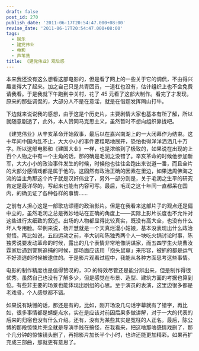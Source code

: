```yaml
---
draft: false
post_id: 270
publish_date: '2011-06-17T20:54:47.000+08:00'
revise_date: '2011-06-17T20:54:47.000+08:00'
tags:
  - 娱乐
  - 建党伟业
  - 电影
  - 芦苇荡
title: 《建党伟业》观后感
---
```


本来我还没有这么想看这部电影的，但是看了网上的一些关于它的调侃，不由得兴趣变得大了起来。加之自己只是共青团员，一道杠也没有，估计组织上也不会免费请我看。于是我就下午跑到中关村，花了 45 元看了这部大制作。看完了才发现，原来的那些调侃的，大部分人不是在意淫，就是在借题发挥隔山打牛。

下边就来说说我的感想，由于这是个历史片，主要剧情大家也基本有所了解，所以就随意剧透了，此外，本人赞同马克思主义，虽然暂时不想向组织靠拢吧。

《建党伟业》从辛亥革命开始叙事，最后以在嘉兴南湖上的一大闭幕作为结束。这十年间中国内乱不止，大大小小的事件要粗略地展开，恐怕也得洋洋洒洒几十万字。所以这部电影和《建国大业》一样，也是浓缩到了极致的，如果说在出现的上百个人物之中有一个主角的话，那的确是毛润之没错了。辛亥革命的时候他参加新军，大大小小的政治事件发生的时候，时候他也往往会跑出来说道一番，而且全片的大部分感情戏都是属于他的。这固然有政治正确的因素在里边，如果选周佛海之流的当主角那这个片子就是汉奸伟业了，另外一部分则是，关于毛润之生平的研究肯定是最详尽的，写起来也能有内容可写。最后，毛润之这十年间一直都呆在国内，的确见证了各种各样的事情……

之前有人担心这是一部歌功颂德的政治影片。但是在我看来这部片子的观点还是偏中立的，虽然毛润之总是微妙地站在正确的角度上——实际上影片长度也不允许对这些进行太细致的叙述。出场的人物都显得比较真实，既没有高大全，也没有什么坏人专用脸。举例来说，杨开慧就是一个天真烂漫小姑娘，基本没表现出什么政治觉悟。再比如说，五四运动之前，李大钊和陈独秀两个人一块吃火锅讨论时事，陈独秀说要发动革命的时候，露出的几个表情非常地像阴谋家，而五四学生火烧曹汝霖家后遇到警察追捕的时候，那场面应该用「抱头鼠窜」来形容，被抓的都是运气不好溃逃的时候被逮住的。于是影片观看过程中，我能从各种方面思考这些事情。

电影的制作精度也是值得赞叹的，3D 的特效尽管还是能分辨出来，但是制作得很优秀。虽然自己也没有了解多少，但是感觉在布景、造型、建筑方面的考据也算到位。有些非主要的场景也能体现出剧组的心思。至于演员的表演，这里边很多都是老戏骨，个人感觉都不错。

如果说有缺憾的话，那还是有的，比如，刚开场没几句话字幕就有了错字，再比如，很多事情都是蜻蜓点水，实在是应该对前因后果多做讲解，对于一大的代表的后来的归宿也没有什么介绍。还有，没有为某些其实是冤枉的人正名。最后，陈公博的那段惊悚片完全就是导演手贱在搞怪，在我看来，把这啥那啥感情戏删了，那个几分钟的惊悚镜头删了，再把影片加长半个小时，也许还能更加精彩。如果再扩充成三部曲，那就更有意思了。
